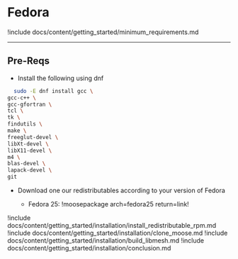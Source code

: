 # Fedora

!include docs/content/getting_started/minimum_requirements.md

---
## Pre-Reqs
* Install the following using dnf

```bash
  sudo -E dnf install gcc \
gcc-c++ \
gcc-gfortran \
tcl \
tk \
findutils \
make \
freeglut-devel \
libXt-devel \
libX11-devel \
m4 \
blas-devel \
lapack-devel \
git
```

* Download one our redistributables according to your version of Fedora

    * Fedora 25: !moosepackage arch=fedora25 return=link!

!include docs/content/getting_started/installation/install_redistributable_rpm.md
!include docs/content/getting_started/installation/clone_moose.md
!include docs/content/getting_started/installation/build_libmesh.md
!include docs/content/getting_started/installation/conclusion.md
